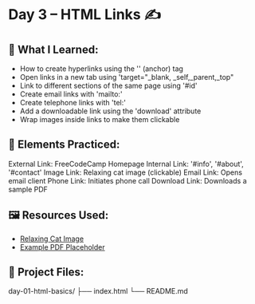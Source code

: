 # Day 3 – HTML Links ✍️

## 📝 What I Learned:
- How to create hyperlinks using the '<a>' (anchor) tag
- Open links in a new tab using 'target="_blank, _self,_parent,_top"
- Link to different sections of the same page using '#id'
- Create email links with 'mailto:'
- Create telephone links with 'tel:'
- Add a downloadable link using the 'download' attribute
- Wrap images inside links to make them clickable

## 🧪 Elements Practiced:
External Link: FreeCodeCamp Homepage
Internal Link: '#info', '#about', '#contact'
Image Link: Relaxing cat image (clickable)
Email Link: Opens email client
Phone Link: Initiates phone call
Download Link: Downloads a sample PDF


## 🖼️ Resources Used:
- [Relaxing Cat Image](https://cdn.freecodecamp.org/curriculum/cat-photo-app/relaxing-cat.jpg)
- [Example PDF Placeholder](https://www.example.com/sample.pdf)

## 📁 Project Files:
day-01-html-basics/
├── index.html
└── README.md
